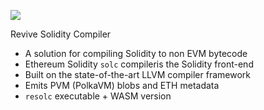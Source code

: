 ![](oc_cyrill_leutwiler-revive.png)

Revive Solidity Compiler

- A solution for compiling Solidity to non EVM bytecode
- Ethereum Solidity `solc` compileris the Solidity front-end
- Built on the state-of-the-art LLVM compiler framework
- Emits PVM (PolkaVM) blobs and ETH metadata
- `resolc` executable + WASM version


